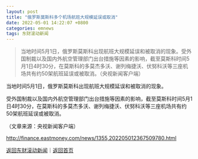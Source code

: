 ```yaml
---
layout: post
title: "俄罗斯莫斯科多个机场航班大规模延误或取消"
date: 2022-05-01 14:22:07 +0800
categories: emnews
tags: 东财滚动新闻
---
```

> 当地时间5月1日，俄罗斯莫斯科出现航班大规模延误和被取消的现象。受外国制裁以及国内外航空管理部门出台措施等因素的影响，截至莫斯科时间5月1日4时30分，在莫斯科的多莫杰多沃、谢列梅捷沃、伏努科沃等三座机场共有约50架航班延误或被取消。（央视新闻客户端）

<p>当地时间5月1日，俄罗斯莫斯科出现航班大规模延误和被取消的现象。</p>
 <p>受外国制裁以及国内外航空管理部门出台措施等因素的影响，截至莫斯科时间5月1日4时30分，在莫斯科的多莫杰多沃、谢列梅捷沃、伏努科沃等三座机场共有约50架航班延误或被取消。</p><p class="em_media">（文章来源：央视新闻客户端）</p>

<http://finance.eastmoney.com/news/1355,202205012367509780.html>

[返回东财滚动新闻](//finews.withounder.com/emnews/)｜[返回首页](//finews.withounder.com/)